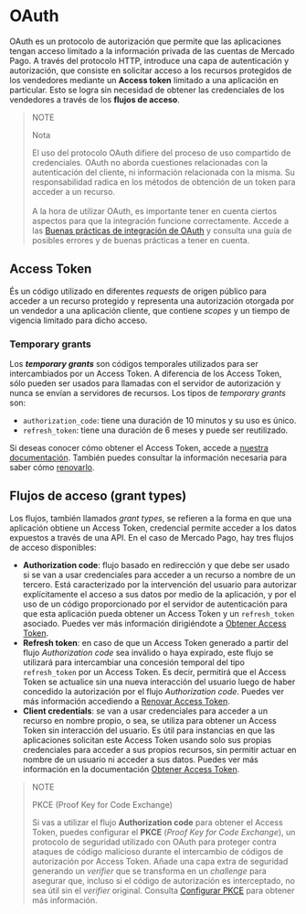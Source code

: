 # OAuth

OAuth es un protocolo de autorización que permite que las aplicaciones tengan acceso limitado a la información privada de las cuentas de Mercado Pago. A través del protocolo HTTP, introduce una capa de autenticación y autorización, que consiste en solicitar acceso a los recursos protegidos de los vendedores mediante un **Access token** limitado a una aplicación en particular. Esto se logra sin necesidad de obtener las credenciales de los vendedores a través de los **flujos de acceso**.

> NOTE
>
> Nota
>
> El uso del protocolo OAuth difiere del proceso de uso compartido de credenciales. OAuth no aborda cuestiones relacionadas con la autenticación del cliente, ni información relacionada con la misma. Su responsabilidad radica en los métodos de obtención de un token para acceder a un recurso.
> <br><br>
> A la hora de utilizar OAuth, es importante tener en cuenta ciertos aspectos para que la integración funcione correctamente. Accede a las [Buenas prácticas de integración de OAuth](/developers/es/docs/security/oauth/best-practices) y consulta una guía de posibles errores y de buenas prácticas a tener en cuenta. 

## Access Token

És un código utilizado en diferentes _requests_ de origen público para acceder a un recurso protegido y representa una autorización otorgada por un vendedor a una aplicación cliente, que contiene _scopes_ y un tiempo de vigencia limitado para dicho acceso.

### Temporary grants

Los **_temporary grants_** son códigos temporales utilizados para ser intercambiados por un Access Token. A diferencia de los Access Token, sólo pueden ser usados para llamadas con el servidor de autorización y nunca se envían a servidores de recursos. Los tipos de _temporary grants_ son:

- `authorization_code`: tiene una duración de 10 minutos y su uso es único.
- `refresh_token`: tiene una duración de 6 meses y puede ser reutilizado.

Si deseas conocer cómo obtener el Access Token, accede a [nuestra documentación](/developers/es/guides/additional-content/security/oauth/creation). También puedes consultar la información necesaria para saber cómo [renovarlo](/developers/es/guides/additional-content/security/oauth/renewal).

## Flujos de acceso (grant types)

Los flujos, también llamados _grant types_, se refieren a la forma en que una aplicación obtiene un Access Token, credencial permite acceder a los datos expuestos a través de una API. En el caso de Mercado Pago, hay tres flujos de acceso disponibles:

- **Authorization code**: flujo basado en redirección y que debe ser usado si se van a usar credenciales para acceder a un recurso a nombre de un tercero. Está caracterizado por la intervención del usuario para autorizar explícitamente el acceso a sus datos por medio de la aplicación, y por el uso de un código proporcionado por el servidor de autenticación para que esta aplicación pueda obtener un Access Token y un `refresh_token` asociado. Puedes ver más información dirigiéndote a [Obtener Access Token](/developers/es/docs/security/oauth/creation#bookmark_authorization_code).
- **Refresh token**: en caso de que un Access Token generado a partir del flujo _Authorization code_ sea inválido o haya expirado, este flujo se utilizará para intercambiar una concesión temporal del tipo `refresh_token` por un Access Token. Es decir, permitirá que el Access Token se actualice sin una nueva interacción del usuario luego de haber concedido  la autorización por el flujo _Authorization code_. Puedes ver más información accediendo a [Renovar Access Token](/developers/es/guides/additional-content/security/oauth/renewal).
- **Client credentials**: se van a usar credenciales para acceder a un recurso en nombre propio, o sea, se utiliza para obtener un Access Token sin interacción del usuario. Es útil para instancias en que  las aplicaciones solicitan este Access Token usando solo sus propias credenciales para acceder a sus propios recursos, sin permitir actuar en nombre de un usuario ni acceder a sus datos. Puedes ver más información en la documentación [Obtener Access Token](/developers/es/docs/security/oauth/creation#bookmark_client_credentials).

> NOTE
>
> PKCE (Proof Key for Code Exchange)
>
> Si vas a utilizar el flujo **Authorization code** para obtener el Access Token, puedes configurar el **PKCE** (_Proof Key for Code Exchange_), un protocolo de seguridad utilizado con OAuth para proteger contra ataques de código malicioso durante el intercambio de códigos de autorización por Access Token. Añade una capa extra de seguridad generando un _verifier_ que se transforma en un _challenge_ para asegurar que, incluso si el código de autorización es interceptado, no sea útil sin el _verifier_ original.  Consulta [Configurar PKCE](/developers/es/docs/security/oauth/creation#:~:text=Access%20Token.-,Configurar%20PKCE,-El%20PKCE%20) para obtener más información.